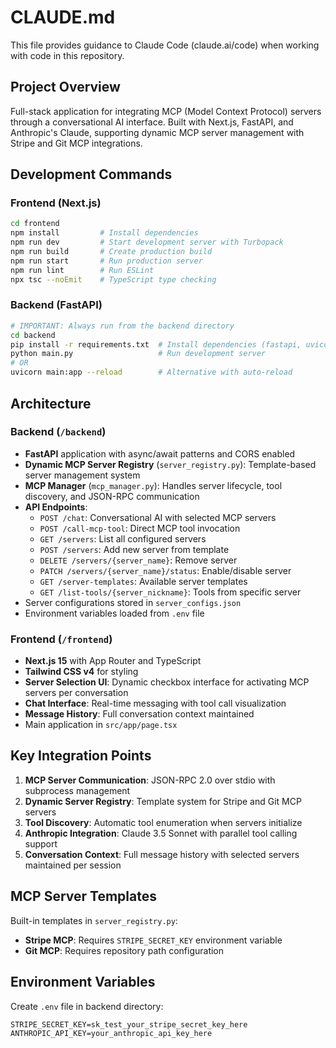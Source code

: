 # CLAUDE.md

This file provides guidance to Claude Code (claude.ai/code) when working with code in this repository.

## Project Overview

Full-stack application for integrating MCP (Model Context Protocol) servers through a conversational AI interface. Built with Next.js, FastAPI, and Anthropic's Claude, supporting dynamic MCP server management with Stripe and Git MCP integrations.

## Development Commands

### Frontend (Next.js)
```bash
cd frontend
npm install         # Install dependencies
npm run dev         # Start development server with Turbopack
npm run build       # Create production build
npm run start       # Run production server
npm run lint        # Run ESLint
npx tsc --noEmit    # TypeScript type checking
```

### Backend (FastAPI)
```bash
# IMPORTANT: Always run from the backend directory
cd backend
pip install -r requirements.txt  # Install dependencies (fastapi, uvicorn, anthropic, python-dotenv, pydantic)
python main.py                   # Run development server
# OR
uvicorn main:app --reload        # Alternative with auto-reload
```

## Architecture

### Backend (`/backend`)
- **FastAPI** application with async/await patterns and CORS enabled
- **Dynamic MCP Server Registry** (`server_registry.py`): Template-based server management system
- **MCP Manager** (`mcp_manager.py`): Handles server lifecycle, tool discovery, and JSON-RPC communication
- **API Endpoints**:
  - `POST /chat`: Conversational AI with selected MCP servers
  - `POST /call-mcp-tool`: Direct MCP tool invocation
  - `GET /servers`: List all configured servers
  - `POST /servers`: Add new server from template
  - `DELETE /servers/{server_name}`: Remove server
  - `PATCH /servers/{server_name}/status`: Enable/disable server
  - `GET /server-templates`: Available server templates
  - `GET /list-tools/{server_nickname}`: Tools from specific server
- Server configurations stored in `server_configs.json`
- Environment variables loaded from `.env` file

### Frontend (`/frontend`)
- **Next.js 15** with App Router and TypeScript
- **Tailwind CSS v4** for styling
- **Server Selection UI**: Dynamic checkbox interface for activating MCP servers per conversation
- **Chat Interface**: Real-time messaging with tool call visualization
- **Message History**: Full conversation context maintained
- Main application in `src/app/page.tsx`

## Key Integration Points

1. **MCP Server Communication**: JSON-RPC 2.0 over stdio with subprocess management
2. **Dynamic Server Registry**: Template system for Stripe and Git MCP servers
3. **Tool Discovery**: Automatic tool enumeration when servers initialize
4. **Anthropic Integration**: Claude 3.5 Sonnet with parallel tool calling support
5. **Conversation Context**: Full message history with selected servers maintained per session

## MCP Server Templates

Built-in templates in `server_registry.py`:
- **Stripe MCP**: Requires `STRIPE_SECRET_KEY` environment variable
- **Git MCP**: Requires repository path configuration

## Environment Variables

Create `.env` file in backend directory:
```
STRIPE_SECRET_KEY=sk_test_your_stripe_secret_key_here
ANTHROPIC_API_KEY=your_anthropic_api_key_here
```